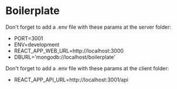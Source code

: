 # Boilerplate

Don't forget to add a .env file with these params at the server folder:
- PORT=3001
- ENV=development
- REACT_APP_WEB_URL=http://localhost:3000
- DBURL='mongodb://localhost/boilerplate'


Don't forget to add a .env file with these params at the client folder:
- REACT_APP_API_URL=http://localhost:3001/api
